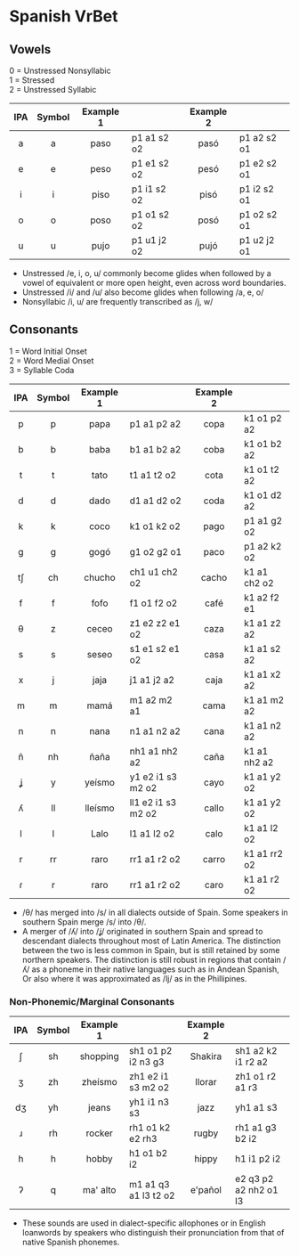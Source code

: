 # Spanish VrBet

## Vowels
0 = Unstressed Nonsyllabic  
1 = Stressed  
2 = Unstressed Syllabic  

| IPA | Symbol | Example 1 |             | Example 2 |             |
|:---:|:------:|:---------:|:------------|:---------:|:------------|
|  a  |   a    |   paso    | p1 a1 s2 o2 |   pasó    | p1 a2 s2 o1 |
|  e  |   e    |   peso    | p1 e1 s2 o2 |   pesó    | p1 e2 s2 o1 |
|  i  |   i    |   piso    | p1 i1 s2 o2 |   pisó    | p1 i2 s2 o1 |
|  o  |   o    |   poso    | p1 o1 s2 o2 |   posó    | p1 o2 s2 o1 |
|  u  |   u    |   pujo    | p1 u1 j2 o2 |   pujó    | p1 u2 j2 o1 |

- Unstressed /e, i, o, u/ commonly become glides when followed by a vowel of equivalent or more open height, even across word boundaries.
- Unstressed /i/ and /u/ also become glides when following /a, e, o/
- Nonsyllabic /i, u/ are frequently transcribed as /j, w/

## Consonants
1 = Word Initial Onset  
2 = Word Medial Onset  
3 = Syllable Coda  

| IPA | Symbol | Example 1 |                    | Example 2 |              |
|:---:|:------:|:---------:|:-------------------|:---------:|:-------------|
|  p  |   p    |   papa    | p1 a1 p2 a2        |   copa    | k1 o1 p2 a2  |
|  b  |   b    |   baba    | b1 a1 b2 a2        |   coba    | k1 o1 b2 a2  |
|  t  |   t    |   tato    | t1 a1 t2 o2        |   cota    | k1 o1 t2 a2  |
|  d  |   d    |   dado    | d1 a1 d2 o2        |   coda    | k1 o1 d2 a2  |
|  k  |   k    |   coco    | k1 o1 k2 o2        |   pago    | p1 a1 g2 o2  |
|  g  |   g    |   gogó    | g1 o2 g2 o1        |   paco    | p1 a2 k2 o2  |
|  tʃ |   ch   |   chucho  | ch1 u1 ch2 o2      |   cacho   | k1 a1 ch2 o2 |
|  f  |   f    |   fofo    | f1 o1 f2 o2        |   café    | k1 a2 f2 e1  |
|  θ  |   z    |   ceceo   | z1 e2 z2 e1 o2     |   caza    | k1 a1 z2 a2  |
|  s  |   s    |   seseo   | s1 e1 s2 e1 o2     |   casa    | k1 a1 s2 a2  |
|  x  |   j    |   jaja    | j1 a1 j2 a2        |   caja    | k1 a1 x2 a2  |
|  m  |   m    |   mamá    | m1 a2 m2 a1        |   cama    | k1 a1 m2 a2  |
|  n  |   n    |   nana    | n1 a1 n2 a2        |   cana    | k1 a1 n2 a2  |
|  ñ  |   nh   |   ñaña    | nh1 a1 nh2 a2      |   caña    | k1 a1 nh2 a2 |
|  ʝ  |   y    |   yeísmo  | y1 e2 i1 s3 m2 o2  |   cayo    | k1 a1 y2 o2  |
|  ʎ  |   ll   |   lleísmo | ll1 e2 i1 s3 m2 o2 |   callo   | k1 a1 y2 o2  |
|  l  |   l    |   Lalo    | l1 a1 l2 o2        |   calo    | k1 a1 l2 o2  |
|  r  |   rr   |   raro    | rr1 a1 r2 o2       |   carro   | k1 a1 rr2 o2 |
|  ɾ  |   r    |   raro    | rr1 a1 r2 o2       |   caro    | k1 a1 r2 o2  |

- /θ/ has merged into /s/ in all dialects outside of Spain. Some speakers in southern Spain merge /s/ into /θ/.
- A merger of /ʎ/ into /ʝ/ originated in southern Spain and spread to descendant dialects throughout most of Latin America.
  The distinction between the two is less common in Spain, but is still retained by some northern speakers.
  The distinction is still robust in regions that contain /ʎ/ as a phoneme in their native languages such as in Andean Spanish,
  Or also where it was approximated as /lj/ as in the Phillipines.

### Non-Phonemic/Marginal Consonants

| IPA | Symbol | Example 1 |                      | Example 2 |                       |
|:---:|:------:|:---------:|:---------------------|:---------:|:----------------------|
|  ʃ  |   sh   |  shopping | sh1 o1 p2 i2 n3 g3   |  Shakira  | sh1 a2 k2 i1 r2 a2    |
|  ʒ  |   zh   |  zheísmo  | zh1 e2 i1 s3 m2 o2   |  llorar   | zh1 o1 r2 a1 r3       |
|  dʒ |   yh   |  jeans    | yh1 i1 n3 s3         |  jazz     | yh1 a1 s3             |
|  ɹ  |   rh   |  rocker   | rh1 o1 k2 e2 rh3     |  rugby    | rh1 a1 g3 b2 i2       |
|  h  |   h    |  hobby    | h1 o1 b2 i2          |  hippy    | h1 i1 p2 i2           |
|  ʔ  |   q    |  ma' alto | m1 a1 q3 a1 l3 t2 o2 |  e'pañol  | e2 q3 p2 a2 nh2 o1 l3 |

- These sounds are used in dialect-specific allophones or in English loanwords by speakers who distinguish their pronunciation from
  that of native Spanish phonemes.
